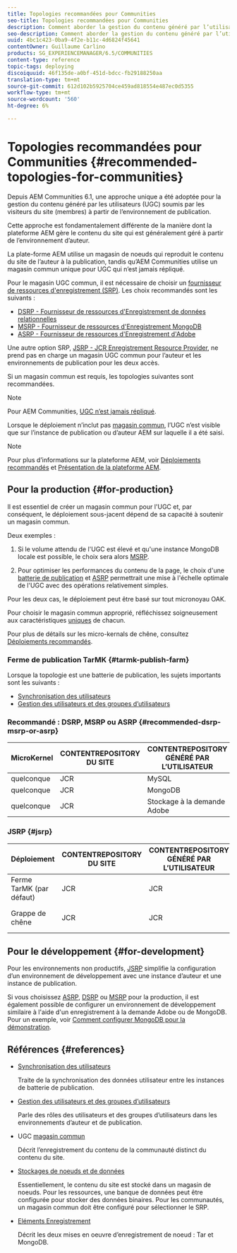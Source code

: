 ```yaml
---
title: Topologies recommandées pour Communities
seo-title: Topologies recommandées pour Communities
description: Comment aborder la gestion du contenu généré par l’utilisateur (UGC)
seo-description: Comment aborder la gestion du contenu généré par l’utilisateur (UGC)
uuid: 4bc1c423-0ba9-4f2e-b11c-4d6824f45641
contentOwner: Guillaume Carlino
products: SG_EXPERIENCEMANAGER/6.5/COMMUNITIES
content-type: reference
topic-tags: deploying
discoiquuid: 46f135de-a0bf-451d-bdcc-fb29188250aa
translation-type: tm+mt
source-git-commit: 612d102b5925704ce459ad818554e487ec0d5355
workflow-type: tm+mt
source-wordcount: '560'
ht-degree: 6%

---
```



# Topologies recommandées pour Communities {#recommended-topologies-for-communities}

Depuis AEM Communities 6.1, une approche unique a été adoptée pour la gestion du contenu généré par les utilisateurs (UGC) soumis par les visiteurs du site (membres) à partir de l’environnement de publication.

Cette approche est fondamentalement différente de la manière dont la plateforme AEM gère le contenu du site qui est généralement géré à partir de l’environnement d’auteur.

La plate-forme AEM utilise un magasin de noeuds qui reproduit le contenu du site de l’auteur à la publication, tandis qu’AEM Communities utilise un magasin commun unique pour UGC qui n’est jamais répliqué.

Pour le magasin UGC commun, il est nécessaire de choisir un [fournisseur de ressources d&#39;enregistrement (SRP)](working-with-srp.md). Les choix recommandés sont les suivants :

* [DSRP - Fournisseur de ressources d&#39;Enregistrement de données relationnelles](dsrp.md)
* [MSRP - Fournisseur de ressources d&#39;Enregistrement MongoDB](msrp.md)
* [ASRP - Fournisseur de ressources d&#39;Enregistrement d&#39;Adobe](asrp.md)

Une autre option SRP, [JSRP - JCR Enregistrement Resource Provider](jsrp.md), ne prend pas en charge un magasin UGC commun pour l’auteur et les environnements de publication pour les deux accès.

Si un magasin commun est requis, les topologies suivantes sont recommandées.

>[!NOTE]
>
>Pour AEM Communities, [UGC n’est jamais répliqué](working-with-srp.md#ugc-never-replicated).
>
>Lorsque le déploiement n’inclut pas [magasin commun](working-with-srp.md), l’UGC n’est visible que sur l’instance de publication ou d’auteur AEM sur laquelle il a été saisi.


>[!NOTE]
>
>Pour plus d’informations sur la plateforme AEM, voir [Déploiements recommandés](../../help/sites-deploying/recommended-deploys.md) et [Présentation de la plateforme AEM](../../help/sites-deploying/data-store-config.md).

## Pour la production {#for-production}

Il est essentiel de créer un magasin commun pour l&#39;UGC et, par conséquent, le déploiement sous-jacent dépend de sa capacité à soutenir un magasin commun.

Deux exemples :

1. Si le volume attendu de l&#39;UGC est élevé et qu&#39;une instance MongoDB locale est possible, le choix sera alors [MSRP](msrp.md).

1. Pour optimiser les performances du contenu de la page, le choix d&#39;une [batterie de publication](../../help/sites-deploying/recommended-deploys.md#tarmk-farm) et [ASRP](asrp.md) permettrait une mise à l&#39;échelle optimale de l&#39;UGC avec des opérations relativement simples.

Pour les deux cas, le déploiement peut être basé sur tout micronoyau OAK.

Pour choisir le magasin commun approprié, réfléchissez soigneusement aux caractéristiques [uniques](working-with-srp.md#characteristics-of-srp-options) de chacun.

Pour plus de détails sur les micro-kernals de chêne, consultez [Déploiements recommandés](../../help/sites-deploying/recommended-deploys.md).

### Ferme de publication TarMK {#tarmk-publish-farm}

Lorsque la topologie est une batterie de publication, les sujets importants sont les suivants :

* [Synchronisation des utilisateurs](sync.md)
* [Gestion des utilisateurs et des groupes d’utilisateurs](users.md)

### Recommandé : DSRP, MSRP ou ASRP {#recommended-dsrp-msrp-or-asrp}

| MicroKernel | CONTENTREPOSITORY DU SITE | CONTENTREPOSITORY GÉNÉRÉ PAR L’UTILISATEUR | FOURNISSEUR DE RESSOURCES ENREGISTREMENTS | COMMON STORE |
|-------------|------------------------|----------------------------------|---------------------------|---------------|
| quelconque | JCR | MySQL | DSRP | Oui |
| quelconque | JCR | MongoDB | MSRP | Oui |
| quelconque | JCR | Stockage à la demande Adobe | ASRP | Oui |

### JSRP {#jsrp}


| Déploiement | CONTENTREPOSITORY DU SITE | CONTENTREPOSITORY GÉNÉRÉ PAR L’UTILISATEUR | FOURNISSEUR DE RESSOURCES ENREGISTREMENTS | COMMON STORE |
|----------------------|------------------------|----------------------------------|---------------------------|---------------------------------|
| Ferme TarMK (par défaut) | JCR | JCR | JSRP | Non |
| Grappe de chêne | JCR | JCR | JSRP | Yesfor publish environnement only |

## Pour le développement {#for-development}

Pour les environnements non productifs, [JSRP](jsrp.md) simplifie la configuration d’un environnement de développement avec une instance d’auteur et une instance de publication.

Si vous choisissez [ASRP](asrp.md), [DSRP](dsrp.md) ou [MSRP](msrp.md) pour la production, il est également possible de configurer un environnement de développement similaire à l&#39;aide d&#39;un enregistrement à la demande Adobe ou de MongoDB. Pour un exemple, voir [Comment configurer MongoDB pour la démonstration](demo-mongo.md).

## Références {#references}

* [Synchronisation des utilisateurs](sync.md)

   Traite de la synchronisation des données utilisateur entre les instances de batterie de publication.

* [Gestion des utilisateurs et des groupes d’utilisateurs](users.md)

   Parle des rôles des utilisateurs et des groupes d’utilisateurs dans les environnements d’auteur et de publication.

* UGC [magasin commun](working-with-srp.md)

   Décrit l’enregistrement du contenu de la communauté distinct du contenu du site.

* [Stockages de noeuds et de données](../../help/sites-deploying/data-store-config.md)

   Essentiellement, le contenu du site est stocké dans un magasin de noeuds. Pour les ressources, une banque de données peut être configurée pour stocker des données binaires. Pour les communautés, un magasin commun doit être configuré pour sélectionner le SRP.

* [Eléments Enregistrement](../../help/sites-deploying/storage-elements-in-aem-6.md)

   Décrit les deux mises en oeuvre d’enregistrement de noeud : Tar et MongoDB.
